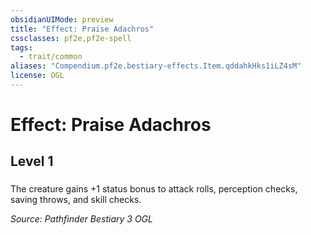 ```yaml
---
obsidianUIMode: preview
title: "Effect: Praise Adachros"
cssclasses: pf2e,pf2e-spell
tags:
  - trait/common
aliases: "Compendium.pf2e.bestiary-effects.Item.qddahkHks1iLZ4sM"
license: OGL
---
```

# Effect: Praise Adachros
## Level 1
### 






The creature gains +1 status bonus to attack rolls, perception checks, saving throws, and skill checks.

*Source: Pathfinder Bestiary 3*
*OGL*